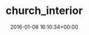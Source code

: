 ---
title:		"church_interior"
type:		"photos"
mediatype:		"upload"
location:		"TBC"
date:		"2016-01-08 16:10:34+00:00"
album:		"city"
filename:		"church-interior.md"
series:		""
cl_public_id:		"city/church_interior"
cl_version:		1497000246
format:		"tiff"
bytes:		4071732
width:		961
height:		1440
colours:
- "#3A2523"
- "#7D5340"
- "#1B1B2B"
- "#D29877"
- "#D8C2BD"
- "#744D4E"
- "#826C6E"
- "#251821"
- "#3A323C"
- "#1E1621"
- "#020514"
- "#686575"
- "#776773"
- "#3A2E31"
- "#C6C7D4"
- "#445070"
- "#E8BA7C"
- "#C58080"
- "#C5D6DC"
- "#CDBFC9"
exposure_mode:		"Auto"
program:		"Aperture-priority AE"
aperture:		"2.8"
focal_length:		"24.0 mm"
iso:		"1000"
shutter_speed:		"1/20"
metering:		"Multi-segment"
flash:		"Off, Did not fire"
white_balance:		"Custom"
colour_temp:		"4400"
has_crop:		"false"
orientation:		"Horizontal (normal)"
camera_model:		"NIKON D800"
lens_info:		"24-70mm f/2.8"
artist:		"No artist info"
x_resolution:		"300"
y_resolution:		"300"
---